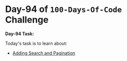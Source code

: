 # Day-94 of `100-Days-Of-Code` Challenge

**Day-94 Task:**

Today's task is to learn about:

- [Adding Search and Pagination](https://nextjs.org/learn/dashboard-app/adding-search-and-pagination)

